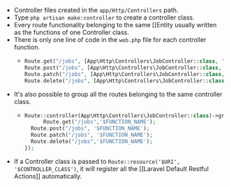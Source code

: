 - Controller files created in the `app/Http/Controllers` path.
- Type `php artisan make:controller` to create a controller class.
- Every route functionality belonging to the same [[Entity usually written as the functions of one Controller class.
- There is only one line of code in the `web.php` file for each controller function.
	- ```php
	  Route.get("/jobs", [App\Http\Controllers\JobController::class, '$FUNCTION_NAME']);
	  Route.post("/jobs", [App\Http\Controllers\JobController::class, '$FUNCTION_NAME']);
	  Route.patch("/jobs", [App\Http\Controllers\JobController::class, '$FUNCTION_NAME']);
	  Route.delete("/jobs", [App\Http\Controllers\JobController::class, '$FUNCTION_NAME']);
	  ```
- It's also possible to group all the routes belonging to the same controller class.
	- ```php
	  Route::controller(App\Http\Controllers\JobController::class)->group(function(){
	    	Route.get("/jobs",'$FUNCTION_NAME');
	  	Route.post("/jobs", '$FUNCTION_NAME');
	  	Route.patch("/jobs", '$FUNCTION_NAME');
	  	Route.delete("/jobs",'$FUNCTION_NAME');
	  });
	  ```
- If a Controller class is passed to `Route::resource('$URI', '$CONTROLLER_CLASS')`, it will register all the [[Laravel Default Restful Actions]] automatically.